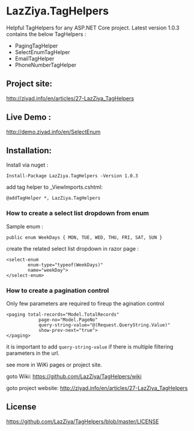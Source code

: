 # LazZiya.TagHelpers

Helpful TagHelpers for any ASP.NET Core project. Latest version 1.0.3 contains the below TagHelpers :

- PagingTagHelper
- SelectEnumTagHelper
- EmailTagHelper
- PhoneNumberTagHelper

## Project site:
http://ziyad.info/en/articles/27-LazZiya_TagHelpers

## Live Demo :
http://demo.ziyad.info/en/SelectEnum

## Installation:

Install via nuget :

````
Install-Package LazZiya.TagHelpers -Version 1.0.3
````

add tag helper to _ViewImports.cshtml:

````
@addTagHelper *, LazZiya.TagHelpers
````


### How to create a select list dropdown from enum

Sample enum :
````
public enum WeekDays { MON, TUE, WED, THU, FRI, SAT, SUN }
````

create the related select list dropdown in razor page :
````
<select-enum 
        enum-type="typeof(WeekDays)" 
        name="weekDay">
</select-enum>
````

### How to create a pagination control

Only few parameters are required to fireup the agination control

````
<paging total-records="Model.TotalRecords"
            page-no="Model.PageNo"
            query-string-value="@(Request.QueryString.Value)"
            show-prev-next="true">
</paging>
````

it is important to add `query-string-value` if there is multiple filtering parameters in the url.

see more in WiKi pages or project site.

goto Wiki: https://github.com/LazZiya/TagHelpers/wiki

goto project website: http://ziyad.info/en/articles/27-LazZiya_TagHelpers

## License
https://github.com/LazZiya/TagHelpers/blob/master/LICENSE
